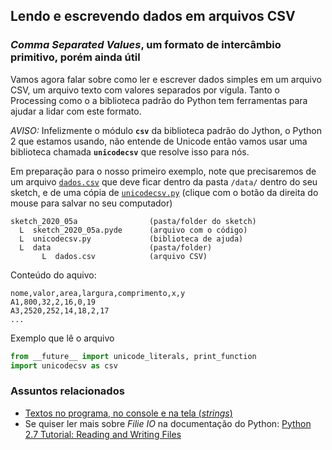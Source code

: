 ## Lendo e escrevendo dados em arquivos CSV

### *Comma Separated Values*, um formato de intercâmbio primitivo, porém ainda útil

Vamos agora falar sobre como ler e escrever dados simples em um arquivo CSV, um arquivo texto com valores separados por vígula. Tanto o Processing como o a biblioteca padrão do Python tem ferramentas para ajudar a lidar com este formato.

*AVISO:*  Infelizmente o módulo **`csv`** da biblioteca padrão do Jython, o Python 2 que estamos usando, não entende de Unicode então vamos usar uma biblioteca chamada **`unicodecsv`** que resolve isso para nós.

Em preparação para o nosso primeiro exemplo, note que precisaremos de um arquivo [`dados.csv`](https://raw.githubusercontent.com/villares/material-aulas/main/Processing-Python/assets/dados.py) que deve ficar dentro da pasta `/data/` dentro  do seu sketch, e de uma cópia de [`unicodecsv.py`](https://raw.githubusercontent.com/villares/material-aulas/main/Processing-Python/assets/unicodecsv.py) (clique com o botão da direita do mouse para salvar no seu computador)

```
sketch_2020_05a                (pasta/folder do sketch)
  L  sketch_2020_05a.pyde      (arquivo com o código)
  L  unicodecsv.py             (biblioteca de ajuda)
  L  data                      (pasta/folder)
       L  dados.csv            (arquivo CSV)
```

Conteúdo do aquivo:

```
nome,valor,area,largura,comprimento,x,y
A1,800,32,2,16,0,19
A3,2520,252,14,18,2,17
...
```
Exemplo que lê o arquivo

```python
from __future__ import unicode_literals, print_function
import unicodecsv as csv


```

### Assuntos relacionados

* [Textos no programa, no console e na tela (*strings*)](strings_py.md)
* Se quiser ler mais sobre *Filie IO* na documentação do Python: [Python 2.7 Tutorial: Reading and Writing Files](https://docs.python.org/2/tutorial/inputoutput.html#reading-and-writing-files)


